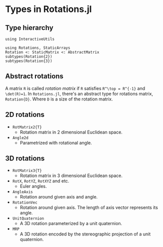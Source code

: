 # Types in Rotations.jl

## Type hierarchy

```@setup hierarchy
using InteractiveUtils
```

```@repl hierarchy
using Rotations, StaticArrays
Rotation <: StaticMatrix <: AbstractMatrix
subtypes(Rotation{2})
subtypes(Rotation{3})
```

## Abstract rotations
A matrix ``R`` is called *rotation matrix* if ``R`` satisfies ``R^\top = R^{-1}`` and ``\det(R)=1``.
In `Rotations.jl`, there's an abstract type for rotations matrix, `Rotation{D}`.
Where `D` is a size of the rotation matrix.

## 2D rotations
* `RotMatrix2{T}`
    * Rotation matrix in 2 dimensional Euclidean space.
* `Angle2d`
    * Parametrized with rotational angle.

## 3D rotations
* `RotMatrix3{T}`
    * Rotation matrix in 3 dimensional Euclidean space.
* `RotX`, `RotYZ`, `RotXYZ` and etc.
    * Euler angles.
* `AngleAxis`
    * Rotation around given axis and angle.
* `RotationVec`
    * Rotation around given axis. The length of axis vector represents its angle.
* `UnitQuaternion`
    * A 3D rotation parameterized by a unit quaternion.
* `MRP`
    * A 3D rotation encoded by the stereographic projection of a unit quaternion.
